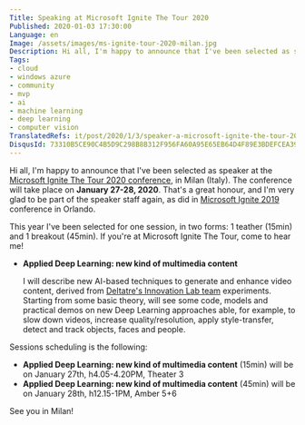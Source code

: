```yaml
---
Title: Speaking at Microsoft Ignite The Tour 2020
Published: 2020-01-03 17:30:00
Language: en
Image: /assets/images/ms-ignite-tour-2020-milan.jpg
Description: Hi all, I'm happy to announce that I've been selected as speaker at the Microsoft Ignite The Tour 2020 conference, in Milan (Italy). The conference will take place on January 27-28, 2020. That's a great honour, and I'm very glad to be part of the speaker staff again, as did in Microsoft Ignite 2019 conference in Orlando.
Tags:
- cloud
- windows azure
- community
- mvp
- ai
- machine learning
- deep learning
- computer vision
TranslatedRefs: it/post/2020/1/3/speaker-a-microsoft-ignite-the-tour-2020.md
DisqusId: 73310B5CE90C4B5D9C298B8B312F956FA60A95E65EB64D4F89E3BDEFCEA39628
---
```

Hi all, I'm happy to announce that I've been selected as speaker at the <a href="https://www.microsoft.com/it-it/ignite-the-tour/milan" target="_blank">Microsoft Ignite The Tour 2020 conference</a>, in Milan (Italy). The conference will take place on **January 27-28, 2020**. That's a great honour, and I'm very glad to be part of the speaker staff again, as did in <a href="/en/posts/2019/09/06/speaking-at-microsoft-ignite-2019.html">Microsoft Ignite 2019</a> conference in Orlando.

This year I've been selected for one session, in two forms: 1 teather (15min) and 1 breakout (45min). If you're at Microsoft Ignite The Tour, come to hear me!

* **Applied Deep Learning: new kind of multimedia content**

    I will describe new AI-based techniques to generate and enhance video content, derived from <a href="https://www.deltatre.com" target="_blank">Deltatre's Innovation Lab team</a> experiments. Starting from some basic theory, will see some code, models and practical demos on new Deep Learning approaches able, for example, to slow down videos, increase quality/resolution, apply style-transfer, detect and track objects, faces and people.

Sessions scheduling is the following:

* **Applied Deep Learning: new kind of multimedia content** (15min) will be on January 27th, h4.05-4.20PM, Theater 3
* **Applied Deep Learning: new kind of multimedia content** (45min) will be on January 28th, h12.15-1PM, Amber 5+6

See you in Milan!
